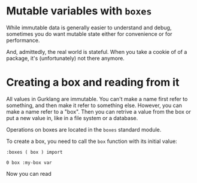 # Mutable variables with `boxes`

While immutable data is generally easier to understand and debug, sometimes
you do want mutable state either for convenience or for performance.

And, admittedly, the real world is stateful. When you take a cookie of
of a package, it's (unfortunately) not there anymore.

# Creating a box and reading from it

All values in Gurklang are immutable. You can't make a name first refer to
something, and then make it refer to something else. However, you can make a name
refer to a "box". Then you can retrive a value from the box or put a new value
in, like in a file system or a database.

Operations on boxes are located in the `boxes` standard module.

To create a box, you need to call the `box` function with its initial value:

```{.erlang hl_lines="1 3"}
:boxes ( box ) import

0 box :my-box var
```


Now you can read